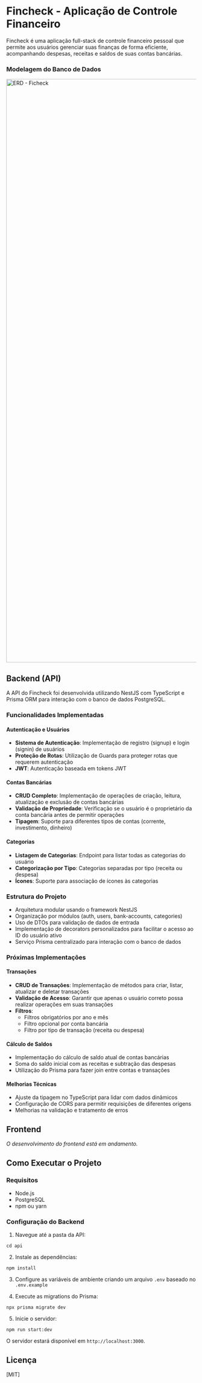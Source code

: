 
# Fincheck - Aplicação de Controle Financeiro

Fincheck é uma aplicação full-stack de controle financeiro pessoal que permite aos usuários gerenciar suas finanças de forma eficiente, acompanhando despesas, receitas e saldos de suas contas bancárias.

### Modelagem do Banco de Dados

<img width="2666" height="1545" alt="ERD - Ficheck" src="https://github.com/user-attachments/assets/ac578171-948c-4f78-a578-36da3cd75ad5" />

## Backend (API)

A API do Fincheck foi desenvolvida utilizando NestJS com TypeScript e Prisma ORM para interação com o banco de dados PostgreSQL.

### Funcionalidades Implementadas

#### Autenticação e Usuários
- **Sistema de Autenticação**: Implementação de registro (signup) e login (signin) de usuários
- **Proteção de Rotas**: Utilização de Guards para proteger rotas que requerem autenticação
- **JWT**: Autenticação baseada em tokens JWT

#### Contas Bancárias
- **CRUD Completo**: Implementação de operações de criação, leitura, atualização e exclusão de contas bancárias
- **Validação de Propriedade**: Verificação se o usuário é o proprietário da conta bancária antes de permitir operações
- **Tipagem**: Suporte para diferentes tipos de contas (corrente, investimento, dinheiro)

#### Categorias
- **Listagem de Categorias**: Endpoint para listar todas as categorias do usuário
- **Categorização por Tipo**: Categorias separadas por tipo (receita ou despesa)
- **Ícones**: Suporte para associação de ícones às categorias

### Estrutura do Projeto
- Arquitetura modular usando o framework NestJS
- Organização por módulos (auth, users, bank-accounts, categories)
- Uso de DTOs para validação de dados de entrada
- Implementação de decorators personalizados para facilitar o acesso ao ID do usuário ativo
- Serviço Prisma centralizado para interação com o banco de dados

### Próximas Implementações

#### Transações
- **CRUD de Transações**: Implementação de métodos para criar, listar, atualizar e deletar transações
- **Validação de Acesso**: Garantir que apenas o usuário correto possa realizar operações em suas transações
- **Filtros**: 
  - Filtros obrigatórios por ano e mês
  - Filtro opcional por conta bancária
  - Filtro por tipo de transação (receita ou despesa)

#### Cálculo de Saldos
- Implementação do cálculo de saldo atual de contas bancárias
- Soma do saldo inicial com as receitas e subtração das despesas
- Utilização do Prisma para fazer join entre contas e transações

#### Melhorias Técnicas
- Ajuste da tipagem no TypeScript para lidar com dados dinâmicos
- Configuração de CORS para permitir requisições de diferentes origens
- Melhorias na validação e tratamento de erros

## Frontend

*O desenvolvimento do frontend está em andamento.*

## Como Executar o Projeto

### Requisitos
- Node.js
- PostgreSQL
- npm ou yarn

### Configuração do Backend
1. Navegue até a pasta da API:
```
cd api
```

2. Instale as dependências:
```
npm install
```

3. Configure as variáveis de ambiente criando um arquivo `.env` baseado no `.env.example`

4. Execute as migrations do Prisma:
```
npx prisma migrate dev
```

5. Inicie o servidor:
```
npm run start:dev
```

O servidor estará disponível em `http://localhost:3000`.

## Licença
[MIT]
